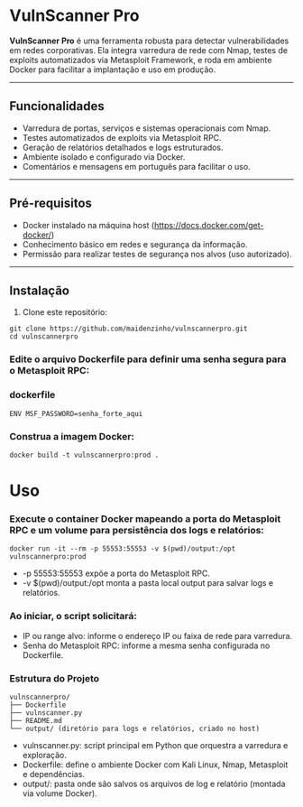# VulnScanner Pro

**VulnScanner Pro** é uma ferramenta robusta para detectar vulnerabilidades em redes corporativas. Ela integra varredura de rede com Nmap, testes de exploits automatizados via Metasploit Framework, e roda em ambiente Docker para facilitar a implantação e uso em produção.

---

## Funcionalidades

- Varredura de portas, serviços e sistemas operacionais com Nmap.
- Testes automatizados de exploits via Metasploit RPC.
- Geração de relatórios detalhados e logs estruturados.
- Ambiente isolado e configurado via Docker.
- Comentários e mensagens em português para facilitar o uso.

---

## Pré-requisitos

- Docker instalado na máquina host (https://docs.docker.com/get-docker/)
- Conhecimento básico em redes e segurança da informação.
- Permissão para realizar testes de segurança nos alvos (uso autorizado).

---

## Instalação

1. Clone este repositório:

```
git clone https://github.com/maidenzinho/vulnscannerpro.git
cd vulnscannerpro
```
### Edite o arquivo Dockerfile para definir uma senha segura para o Metasploit RPC:

### dockerfile
```
ENV MSF_PASSWORD=senha_forte_aqui
```
### Construa a imagem Docker:
```
docker build -t vulnscannerpro:prod .
```
# Uso

### Execute o container Docker mapeando a porta do Metasploit RPC e um volume para persistência dos logs e relatórios:
```
docker run -it --rm -p 55553:55553 -v $(pwd)/output:/opt vulnscannerpro:prod
```
- -p 55553:55553 expõe a porta do Metasploit RPC.
- -v $(pwd)/output:/opt monta a pasta local output para salvar logs e relatórios.

### Ao iniciar, o script solicitará:
- IP ou range alvo: informe o endereço IP ou faixa de rede para varredura.
- Senha do Metasploit RPC: informe a mesma senha configurada no Dockerfile.
  
### Estrutura do Projeto
```
vulnscannerpro/
├── Dockerfile
├── vulnscanner.py
├── README.md
└── output/ (diretório para logs e relatórios, criado no host)
```

- vulnscanner.py: script principal em Python que orquestra a varredura e exploração.
- Dockerfile: define o ambiente Docker com Kali Linux, Nmap, Metasploit e dependências.
- output/: pasta onde são salvos os arquivos de log e relatório (montada via volume Docker).
